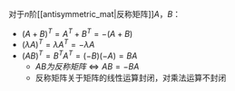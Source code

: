 对于$n$阶[[antisymmetric_mat|反称矩阵]]$A$，$B$：
- $(A+B)^T=A^T+B^T=-(A+B)$
- $(\lambda A)^T=\lambda A^T=-\lambda A$
- $(AB)^T=B^TA^T=(-B)(-A)=BA$
	- $AB为反称矩阵\iff AB=-BA$
	- 反称矩阵关于矩阵的线性运算封闭，对乘法运算不封闭